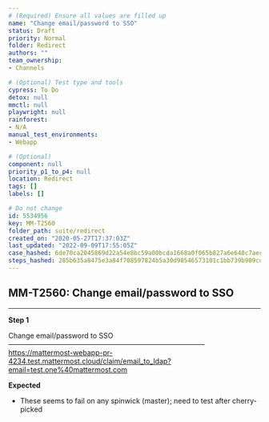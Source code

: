 ```yaml
---
# (Required) Ensure all values are filled up
name: "Change email/password to SSO"
status: Draft
priority: Normal
folder: Redirect
authors: ""
team_ownership: 
- Channels

# (Optional) Test type and tools
cypress: To Do
detox: null
mmctl: null
playwright: null
rainforest: 
- N/A
manual_test_environments: 
- Webapp

# (Optional)
component: null
priority_p1_to_p4: null
location: Redirect
tags: []
labels: []

# Do not change
id: 5534956
key: MM-T2560
folder_path: suite/redirect
created_on: "2020-05-27T17:37:03Z"
last_updated: "2022-09-09T17:55:05Z"
case_hashed: 6de70ca2045869d22a54e8bc59a00bcda1668a0f065b827a6e648c7aecccd021d5e24ae179bfb34daddc1821a6efad83
steps_hashed: 285b635a8475e3a84f708597824b5a30d98546573101c1bb739b909cd849521a2a2f50d82cf712ed5b7a00dfa5d975b0
---
```


## MM-T2560: Change email/password to SSO

---

**Step 1**

Change email/password to SSO\
————————————————————————————\
<https://mattermost-webapp-pr-4234.test.mattermost.cloud/claim/email_to_ldap?email=test.one%40mattermost.com>

**Expected**

- These seems to fail on any spinwick (master); need to test after cherry-picked
